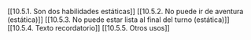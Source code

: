 [[10.5.1. Son dos habilidades estáticas]]
[[10.5.2. No puede ir de aventura (estática)]]
[[10.5.3. No puede estar lista al final del turno (estática)]]
[[10.5.4. Texto recordatorio]]
[[10.5.5. Otros usos]]